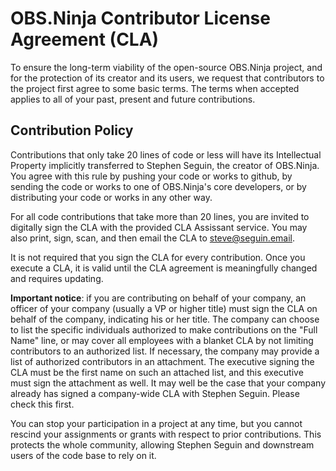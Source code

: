 # OBS.Ninja Contributor License Agreement (CLA)

To ensure the long-term viability of the open-source OBS.Ninja project, and for the protection of its creator and its users, we request that contributors to the project first agree to some basic terms. The terms when accepted applies to all of your past, present and future contributions.

## Contribution Policy

Contributions that only take 20 lines of code or less will have its Intellectual Property implicitly transferred to Stephen Seguin, the creator of OBS.Ninja. You agree with this rule by pushing your code or works to github, by sending the code or works to one of OBS.Ninja's core developers, or by distributing your code or works in any other way.

For all code contributions that take more than 20 lines, you are invited to digitally sign the CLA with the provided CLA Assissant service. You may also print, sign, scan, and then email the CLA to steve@seguin.email.

It is not required that you sign the CLA for every contribution. Once you execute a CLA, it is valid until the CLA agreement is meaningfully changed and requires updating.

**Important notice**: if you are contributing on behalf of your company, an officer of your company (usually a VP or higher title) must sign the CLA on behalf of the company, indicating his or her title. The company can choose to list the specific individuals authorized to make contributions on the "Full Name" line, or may cover all employees with a blanket CLA by not limiting contributors to an authorized list. If necessary, the company may provide a list of authorized contributors in an attachment. The executive signing the CLA must be the first name on such an attached list, and this executive must sign the attachment as well. It may well be the case that your company already has signed a company-wide CLA with Stephen Seguin. Please check this first.

You can stop your participation in a project at any time, but you cannot rescind your assignments or grants with respect to prior contributions. This protects the whole community, allowing Stephen Seguin and downstream users of the code base to rely on it.
